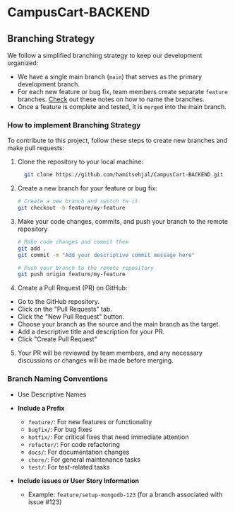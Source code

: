 # CampusCart-BACKEND

## Branching Strategy

We follow a simplified branching strategy to keep our development organized:

- We have a single main branch (`main`) that serves as the primary development branch.
- For each new feature or bug fix, team members create separate `feature` branches. [Check](https://github.com/hamitsehjal/CampusCart-BACKEND#branch-naming-conventions) out these notes on how to name the branches.
- Once a feature is complete and tested, it is `merged` into the main branch.

### How to implement Branching Strategy

To contribute to this project, follow these steps to create new branches and make pull requests:

1. Clone the repository to your local machine:
   ```bash
     git clone https://github.com/hamitsehjal/CampusCart-BACKEND.git
   ```
2. Create a new branch for your feature or bug fix:
   ```bash
   # Create a new branch and switch to it
   git checkout -b feature/my-feature
   ```
3. Make your code changes, commits, and push your branch to the remote repository
   ```bash
   # Make code changes and commit them
   git add .
   git commit -m "Add your descriptive commit message here"

   # Push your branch to the remote repository
   git push origin feature/my-feature
   ```

4. Create a Pull Request (PR) on GitHub:
  - Go to the GitHub repository.
  - Click on the "Pull Requests" tab.
  - Click the "New Pull Request" button.
  - Choose your branch as the source and the main branch as the target.
  - Add a descriptive title and description for your PR.
  - Click "Create Pull Request"

5. Your PR will be reviewed by team members, and any necessary discussions or changes will be made before merging.


### Branch Naming Conventions

- Use Descriptive Names

- **Include a Prefix**
  - `feature/`: For new features or functionality
  - `bugfix/`: For bug fixes
  - `hotfix/`: For critical fixes that need immediate attention
  - `refactor/`: For code refactoring
  - `docs/`: For documentation changes
  - `chore/`: For general maintenance tasks
  - `test/`: For test-related tasks

- **Include issues or User Story Information**
  - Example: `feature/setup-mongodb-123` (for a branch associated with issue #123)

